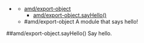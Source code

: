 * [](#undefined)
  * [amd/export-object](#module_amd/export-object)
    * [amd/export-object.sayHello()](#module_amd/export-object.sayHello)
  * [](#package_undefined)
<a name="module_amd/export-object"></a>
#amd/export-object
A module that says hello!

<a name="module_amd/export-object.sayHello"></a>
##amd/export-object.sayHello()
Say hello.

